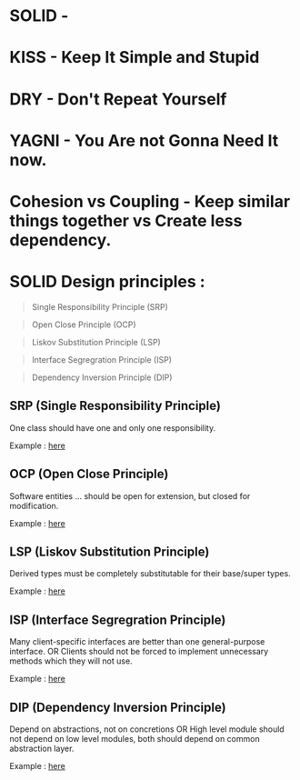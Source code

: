 # SOLID - 

# KISS - Keep It Simple and Stupid

# DRY - Don't Repeat Yourself

# YAGNI - You Are not Gonna Need It now.

# Cohesion vs Coupling - Keep similar things together vs Create less dependency. 


# SOLID Design principles :

> Single Responsibility Principle (SRP)

> Open Close Principle (OCP)

> Liskov Substitution Principle (LSP)

> Interface Segregration Principle (ISP)

> Dependency Inversion Principle (DIP)


## SRP (Single Responsibility Principle)

One class should have one and only one responsibility.

Example : [here](./solid-principles/SingleResponsibilityPrinciple)

## OCP (Open Close Principle)

Software entities ... should be open for extension, but closed for modification.
  
Example : [here](./solid-principles/OpenClosePrinciple)
  
## LSP (Liskov Substitution Principle)

Derived types must be completely substitutable for their base/super types.

Example : [here](./solid-principles/LiskovSubstitutionPrinciple)

##  ISP (Interface Segregration Principle)

Many client-specific interfaces are better than one general-purpose interface. OR Clients should not be forced to implement unnecessary methods which they will not use.

Example : [here](./solid-principles/InterfaceSegregrationPrinciple)

## DIP (Dependency Inversion Principle)

Depend on abstractions, not on concretions OR High level module should not depend on low level modules, both should depend on common abstraction layer.

Example : [here](./solid-principles/DependencyInversionPrinciple) 


